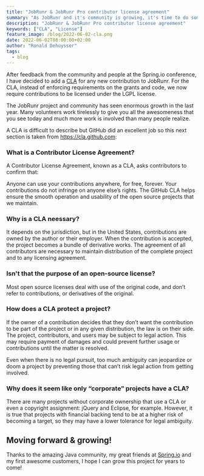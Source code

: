 ```yaml
---
title: "JobRunr & JobRunr Pro contributor license agreement"
summary: "As JobRunr and it's community is growing, it's time to do some governance."
description: "JobRunr & JobRunr Pro contributor license agreement"
keywords: ["CLA", "License"]
feature_image: /blog/2022-06-02-cla.png
date: 2022-06-02T08:00:00+02:00
author: "Ronald Dehuysser"
tags:
  - blog
---
```


After feedback from the community and people at the Spring.io conference, I have decided to add a [CLA](https://github.com/jobrunr/jobrunr/blob/master/CLA.md) for any new contribution to JobRunr. For the CLA, instead of enforcing requirements on the grants and code, we now require contributions to be licensed under the LGPL license. 

The JobRunr project and community has seen enormous growth in the last year. Many volunteers work tirelessly to give you all the awesomeness that you see today and much more work is involved than many people realize. 

A CLA is difficult to describe but GitHub did an excellent job so this next section is taken from https://cla.github.com:

### What is a Contributor License Agreement?
A Contributor License Agreement, known as a CLA, asks contributors to confirm that:

Anyone can use your contributions anywhere, for free, forever.
Your contributions do not infringe on anyone else’s rights.
The GitHub CLA helps ensure the smooth operation and usability of the open source projects that we maintain.

### Why is a CLA neessary?
It depends on the jurisdiction, but in the United States, contributions are owned by the author or their employer. When the contribution is accepted, the project becomes a bundle of derivative works. The agreement of all contributors are necessary to maintain distribution of the complete project and to any licensing agreement.

### Isn't that the purpose of an open-source license?
Most open source licenses deal with use of the original code, and don’t refer to contributions, or derivatives of the original.

### How does a CLA protect a project?
If the owner of a contribution decides that they don’t want the contribution to be part of the project or in any given distribution, the law is on their side. The project, contributors, and users may be subject to legal action. This may require payment of damages and could prevent further usage or contributions until the matter is resolved.

Even when there is no legal pursuit, too much ambiguity can jeopardize or doom a project by preventing those that can’t risk legal action from getting involved.

### Why does it seem like only “corporate” projects have a CLA?
There are many projects without corporate ownership that use a CLA or even a copyright assignment: jQuery and Eclipse, for example. However, it is true that projects with financial backing tend to be at a higher risk of becoming a target, so they may have a lower tolerance for legal ambiguity.

## Moving forward & growing!
Thanks to the amazing Java community, my great friends at [Spring.io](https://spring.io/) and my first awesome customers, I hope I can grow this project for years to come!